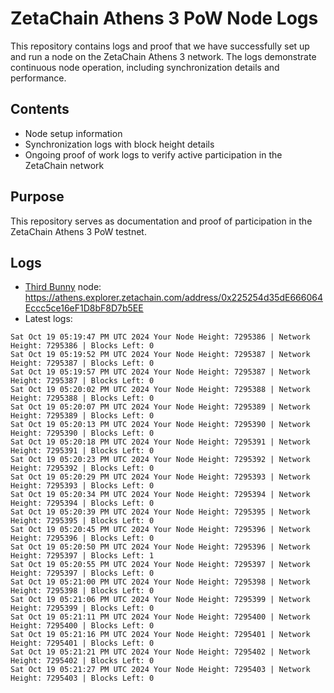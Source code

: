 # ZetaChain Athens 3 PoW Node Logs
This repository contains logs and proof that we have successfully set up and run a node on the ZetaChain Athens 3 network. The logs demonstrate continuous node operation, including synchronization details and performance.

## Contents
- Node setup information
- Synchronization logs with block height details
- Ongoing proof of work logs to verify active participation in the ZetaChain network

## Purpose
This repository serves as documentation and proof of participation in the ZetaChain Athens 3 PoW testnet.

## Logs

- [Third Bunny](https://thirdbunny.xyz/) node: https://athens.explorer.zetachain.com/address/0x225254d35dE666064Eccc5ce16eF1D8bF8D7b5EE
- Latest logs:
```
Sat Oct 19 05:19:47 PM UTC 2024 Your Node Height: 7295386 | Network Height: 7295386 | Blocks Left: 0
Sat Oct 19 05:19:52 PM UTC 2024 Your Node Height: 7295387 | Network Height: 7295387 | Blocks Left: 0
Sat Oct 19 05:19:57 PM UTC 2024 Your Node Height: 7295387 | Network Height: 7295387 | Blocks Left: 0
Sat Oct 19 05:20:02 PM UTC 2024 Your Node Height: 7295388 | Network Height: 7295388 | Blocks Left: 0
Sat Oct 19 05:20:07 PM UTC 2024 Your Node Height: 7295389 | Network Height: 7295389 | Blocks Left: 0
Sat Oct 19 05:20:13 PM UTC 2024 Your Node Height: 7295390 | Network Height: 7295390 | Blocks Left: 0
Sat Oct 19 05:20:18 PM UTC 2024 Your Node Height: 7295391 | Network Height: 7295391 | Blocks Left: 0
Sat Oct 19 05:20:23 PM UTC 2024 Your Node Height: 7295392 | Network Height: 7295392 | Blocks Left: 0
Sat Oct 19 05:20:29 PM UTC 2024 Your Node Height: 7295393 | Network Height: 7295393 | Blocks Left: 0
Sat Oct 19 05:20:34 PM UTC 2024 Your Node Height: 7295394 | Network Height: 7295394 | Blocks Left: 0
Sat Oct 19 05:20:39 PM UTC 2024 Your Node Height: 7295395 | Network Height: 7295395 | Blocks Left: 0
Sat Oct 19 05:20:45 PM UTC 2024 Your Node Height: 7295396 | Network Height: 7295396 | Blocks Left: 0
Sat Oct 19 05:20:50 PM UTC 2024 Your Node Height: 7295396 | Network Height: 7295397 | Blocks Left: 1
Sat Oct 19 05:20:55 PM UTC 2024 Your Node Height: 7295397 | Network Height: 7295397 | Blocks Left: 0
Sat Oct 19 05:21:00 PM UTC 2024 Your Node Height: 7295398 | Network Height: 7295398 | Blocks Left: 0
Sat Oct 19 05:21:06 PM UTC 2024 Your Node Height: 7295399 | Network Height: 7295399 | Blocks Left: 0
Sat Oct 19 05:21:11 PM UTC 2024 Your Node Height: 7295400 | Network Height: 7295400 | Blocks Left: 0
Sat Oct 19 05:21:16 PM UTC 2024 Your Node Height: 7295401 | Network Height: 7295401 | Blocks Left: 0
Sat Oct 19 05:21:21 PM UTC 2024 Your Node Height: 7295402 | Network Height: 7295402 | Blocks Left: 0
Sat Oct 19 05:21:27 PM UTC 2024 Your Node Height: 7295403 | Network Height: 7295403 | Blocks Left: 0
```
